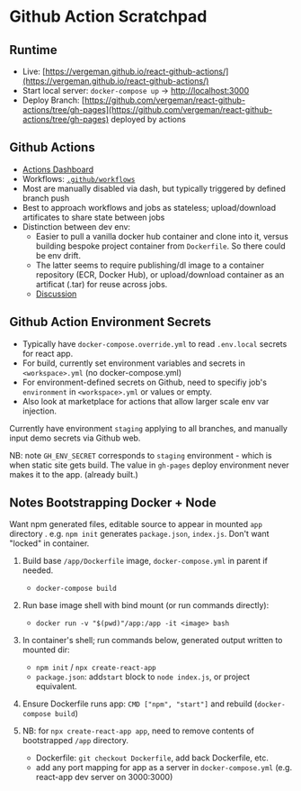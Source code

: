 # Github Action Scratchpad

## Runtime

* Live: [https://vergeman.github.io/react-github-actions/](https://vergeman.github.io/react-github-actions/)
* Start local server: `docker-compose up` -> [http://localhost:3000](http://localhost:3000)
* Deploy Branch:
  [https://github.com/vergeman/react-github-actions/tree/gh-pages](https://github.com/vergeman/react-github-actions/tree/gh-pages)
  deployed by actions

## Github Actions

* [Actions Dashboard](https://github.com/vergeman/react-github-actions/actions)
* Workflows: [`.github/workflows`](https://github.com/vergeman/react-github-actions/tree/master/.github/workflows)
* Most are manually disabled via dash, but typically triggered by defined branch
  push
* Best to approach workflows and jobs as stateless; upload/download artificates
  to share state between jobs
* Distinction between dev env:
    * Easier to pull a vanilla docker hub container and clone into it, versus
  building bespoke project container from `Dockerfile`. So there could be env
  drift.
    * The latter seems to require publishing/dl image to a container repository
      (ECR, Docker Hub), or upload/download container as an artificat (.tar) for
      reuse across jobs.
    * [Discussion](https://github.com/docker/build-push-action/issues/225)

## Github Action Environment Secrets

* Typically have `docker-compose.override.yml` to read `.env.local` secrets for
  react app.
* For build, currently set environment variables and secrets in `<workspace>.yml`
  (no docker-compose.yml)
* For environment-defined secrets on Github, need to specifiy job's `environment`
  in `<workspace>.yml` or values or empty.
* Also look at marketplace for actions that allow larger scale env var
  injection.

Currently have environment `staging` applying to all branches, and manually input demo
secrets via Github web.

NB: note `GH_ENV_SECRET` corresponds to `staging` environment - which is when
static site gets build. The value in `gh-pages` deploy environment never makes
it to the app. (already built.)

## Notes Bootstrapping Docker + Node

Want npm generated files, editable source to appear in mounted `app` directory .
e.g. `npm init` generates `package.json`, `index.js`. Don't want "locked" in
container.

1. Build base `/app/Dockerfile` image, `docker-compose.yml` in parent if needed.
   * `docker-compose build`

2. Run base image shell with bind mount (or run commands directly):
   * `docker run -v "$(pwd)"/app:/app -it <image> bash`

3. In container's shell; run commands below, generated output written to mounted
   dir:
   * `npm init` / `npx create-react-app`
   * `package.json`: add`start` block to `node index.js`, or project equivalent.

4. Ensure Dockerfile runs app: `CMD ["npm", "start"]` and rebuild
   (`docker-compose build`)

5. NB: for `npx create-react-app app`, need to remove contents of
   bootstrapped `/app` directory.
   * Dockerfile: `git checkout Dockerfile`, add back Dockerfile, etc.
   * add any port mapping for app as a server in `docker-compose.yml` (e.g.
     react-app dev server on 3000:3000)
